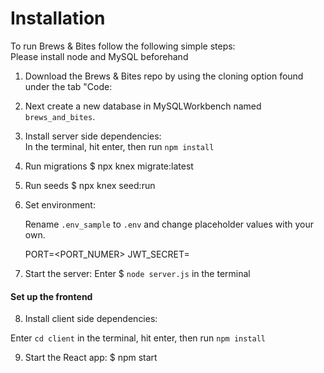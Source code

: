# Installation

To run Brews & Bites follow the following simple steps:  
Please install node and MySQL beforehand

1. Download the Brews & Bites repo by using the cloning option found under the tab "Code:

2. Next create a new database in MySQLWorkbench named `brews_and_bites`.

3. Install server side dependencies:  
    In the terminal, hit enter, then run `npm install`
  
4. Run migrations
   $ npx knex migrate:latest

5. Run seeds
   $ npx knex seed:run
   
6. Set environment:  

   Rename `.env_sample` to `.env` and change placeholder values with your own.
  
   PORT=<PORT_NUMER>
   JWT_SECRET=<SECRET KEY>
  

7. Start the server:
   Enter $ `node server.js` in the terminal


#### Set up the frontend
8. Install client side dependencies:  

  Enter `cd client` in the terminal, hit enter, then run `npm install`


9. Start the React app:
    $ npm start
